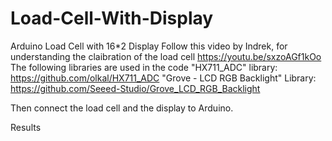 # Load-Cell-With-Display
Arduino Load Cell with 16*2 Display 
Follow this video by Indrek, for understanding the claibration of the load cell https://youtu.be/sxzoAGf1kOo
The following libraries are used in the code
"HX711_ADC" library: https://github.com/olkal/HX711_ADC
"Grove - LCD RGB Backlight" Library: https://github.com/Seeed-Studio/Grove_LCD_RGB_Backlight

Then connect the load cell and the display to Arduino. 

Results 
